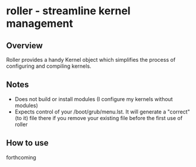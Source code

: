 # roller - streamline kernel management

## Overview

Roller provides a handy Kernel object which simplifies the process of configuring and compiling kernels.

## Notes

* Does not build or install modules (I configure my kernels without modules)
* Expects control of your /boot/grub/menu.lst. It will generate a "correct" (to it) file there if you remove your existing file before the first use of roller

## How to use

forthcoming



